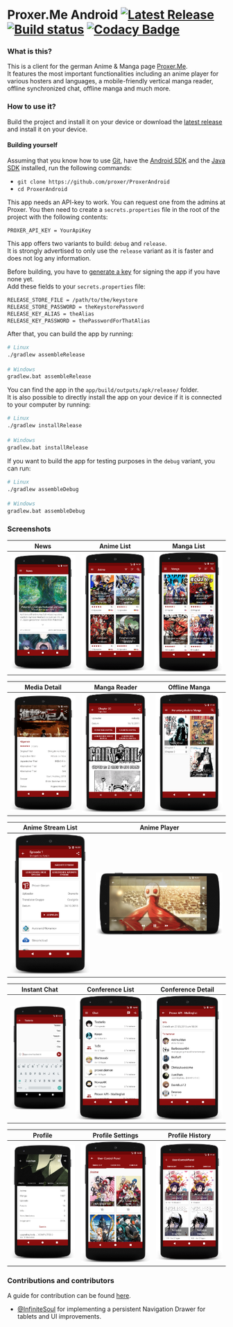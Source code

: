 # Proxer.Me Android [![Latest Release](https://img.shields.io/github/release/proxer/ProxerAndroid.svg)](https://github.com/proxer/ProxerAndroid/releases/latest) [![Build status](https://circleci.com/gh/proxer/ProxerAndroid.svg?style=shield)](https://circleci.com/gh/proxer/ProxerAndroid) [![Codacy Badge](https://api.codacy.com/project/badge/Grade/4d3ba4628c1140ad86274db382734b6c)](https://www.codacy.com/app/geesruben/ProxerAndroid?utm_source=github.com&amp;utm_medium=referral&amp;utm_content=proxer/ProxerAndroid&amp;utm_campaign=Badge_Grade)

### What is this?

This is a client for the german Anime & Manga page [Proxer.Me](https://proxer.me/).<br>
It features the most important functionalities including an anime player for various hosters and languages, a mobile-friendly vertical manga reader, offline synchronized chat, offline manga and much more.

### How to use it?

Build the project and install it on your device or download the [latest release](https://github.com/proxer/ProxerAndroid/releases) and install it on your device.

#### Building yourself

Assuming that you know how to use [Git](https://git-scm.com/), have the [Android SDK](https://developer.android.com/sdk/index.html) and the [Java SDK](http://www.oracle.com/technetwork/java/javase/overview/index.html) installed, run the following commands:

- `git clone https://github.com/proxer/ProxerAndroid`
- `cd ProxerAndroid`

This app needs an API-key to work. You can request one from the admins at Proxer. You then need to create a `secrets.properties` file in the root of the project with the following contents:

```
PROXER_API_KEY = YourApiKey
```

This app offers two variants to build: `debug` and `release`.<br>
It is strongly advertised to only use the `release` variant as it is faster and does not log any information.

Before building, you have to [generate a key](https://developer.android.com/studio/publish/app-signing.html#generate-key) for signing the app if you have none yet.<br>
Add these fields to your `secrets.properties` file:

```
RELEASE_STORE_FILE = /path/to/the/keystore
RELEASE_STORE_PASSWORD = theKeystorePassword
RELEASE_KEY_ALIAS = theAlias
RELEASE_KEY_PASSWORD = thePasswordForThatAlias
```

After that, you can build the app by running:

```bash
# Linux
./gradlew assembleRelease

# Windows
gradlew.bat assembleRelease
```

You can find the app in the `app/build/outputs/apk/release/` folder.<br>
It is also possible to directly install the app on your device if it is connected to your computer by running:

```bash
# Linux
./gradlew installRelease

# Windows
gradlew.bat installRelease
```

If you want to build the app for testing purposes in the `debug` variant, you can run:

```bash
# Linux
./gradlew assembleDebug

# Windows
gradlew.bat assembleDebug
```

### Screenshots

|       News        |       Anime List        |       Manga List        |
| :---------------: | :---------------------: | :---------------------: |
| ![](art/news.png) | ![](art/anime-list.png) | ![](art/manga-list.png) |

|       Media Detail        |    Manga Reader    |       Offline Manga        |
| :-----------------------: | :----------------: | :------------------------: |
| ![](art/media-detail.png) | ![](art/manga.png) | ![](art/offline-manga.png) |

|     Anime Stream List      |      Anime Player       |
| :------------------------: | :---------------------: |
| ![](art/anime-streams.png) | ![](art/anime-play.png) |

|   Instant Chat    |       Conference List        |      Conference Detail       |
| :---------------: | :--------------------------: | :--------------------------: |
| ![](art/chat.png) | ![](art/conference-list.png) | ![](art/conference-info.png) |

|       Profile        | Profile Settings |       Profile History        |
| :------------------: | :--------------: | :--------------------------: |
| ![](art/profile.png) | ![](art/ucp.png) | ![](art/profile-history.png) |

### Contributions and contributors

A guide for contribution can be found [here](.github/CONTRIBUTING.md).

- [@InfiniteSoul](https://github.com/InfiniteSoul) for implementing a persistent Navigation Drawer for tablets and UI improvements.
